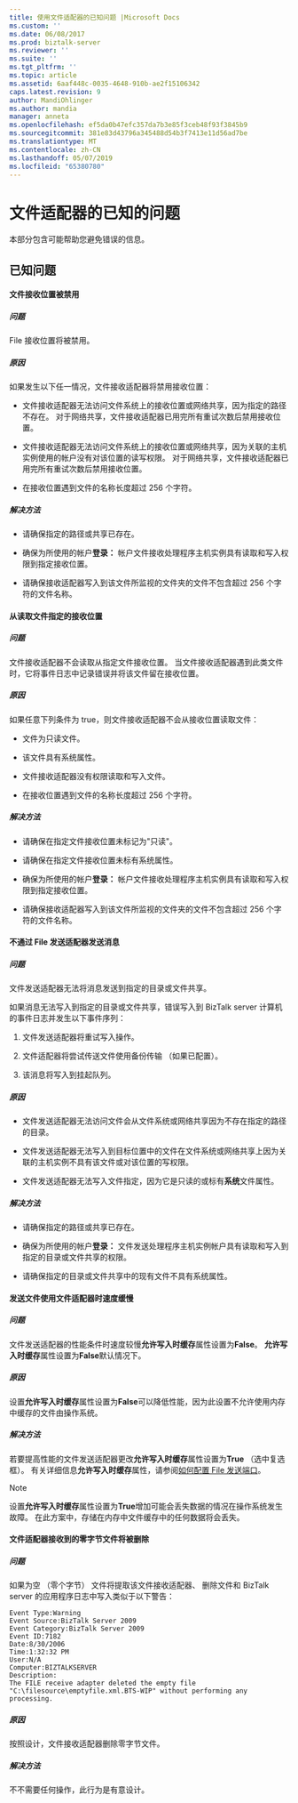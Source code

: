 ```yaml
---
title: 使用文件适配器的已知问题 |Microsoft Docs
ms.custom: ''
ms.date: 06/08/2017
ms.prod: biztalk-server
ms.reviewer: ''
ms.suite: ''
ms.tgt_pltfrm: ''
ms.topic: article
ms.assetid: 6aaf448c-0035-4648-910b-ae2f15106342
caps.latest.revision: 9
author: MandiOhlinger
ms.author: mandia
manager: anneta
ms.openlocfilehash: ef5da0b47efc357da7b3e85f3ceb48f93f3845b9
ms.sourcegitcommit: 381e83d43796a345488d54b3f7413e11d56ad7be
ms.translationtype: MT
ms.contentlocale: zh-CN
ms.lasthandoff: 05/07/2019
ms.locfileid: "65380780"
---
```

# <a name="known-issues-with-the-file-adapter"></a>文件适配器的已知的问题
本部分包含可能帮助您避免错误的信息。  
  
## <a name="known-issues"></a>已知问题  
  
#### <a name="a-file-receive-location-is-disabled"></a>文件接收位置被禁用  
  
##### <a name="problem"></a>问题  
 File 接收位置将被禁用。  
  
##### <a name="cause"></a>原因  
 如果发生以下任一情况，文件接收适配器将禁用接收位置：  
  
-   文件接收适配器无法访问文件系统上的接收位置或网络共享，因为指定的路径不存在。 对于网络共享，文件接收适配器已用完所有重试次数后禁用接收位置。  
  
-   文件接收适配器无法访问文件系统上的接收位置或网络共享，因为关联的主机实例使用的帐户没有对该位置的读写权限。 对于网络共享，文件接收适配器已用完所有重试次数后禁用接收位置。  
  
-   在接收位置遇到文件的名称长度超过 256 个字符。  
  
##### <a name="resolution"></a>解决方法  
  
-   请确保指定的路径或共享已存在。  
  
-   确保为所使用的帐户**登录：** 帐户文件接收处理程序主机实例具有读取和写入权限到指定接收位置。  
  
-   请确保接收适配器写入到该文件所监视的文件夹的文件不包含超过 256 个字符的文件名称。  
  
#### <a name="files-are-not-being-read-from-the-specified-receive-location"></a>从读取文件指定的接收位置  
  
##### <a name="problem"></a>问题  
 文件接收适配器不会读取从指定文件接收位置。 当文件接收适配器遇到此类文件时，它将事件日志中记录错误并将该文件留在接收位置。  
  
##### <a name="cause"></a>原因  
 如果任意下列条件为 true，则文件接收适配器不会从接收位置读取文件：  
  
-   文件为只读文件。  
  
-   该文件具有系统属性。  
  
-   文件接收适配器没有权限读取和写入文件。  
  
-   在接收位置遇到文件的名称长度超过 256 个字符。  
  
##### <a name="resolution"></a>解决方法  
  
-   请确保在指定文件接收位置未标记为"只读"。  
  
-   请确保在指定文件接收位置未标有系统属性。  
  
-   确保为所使用的帐户**登录：** 帐户文件接收处理程序主机实例具有读取和写入权限到指定接收位置。  
  
-   请确保接收适配器写入到该文件所监视的文件夹的文件不包含超过 256 个字符的文件名称。  
  
#### <a name="messages-are-not-being-sent-by-the-file-send-adapter"></a>不通过 File 发送适配器发送消息  
  
##### <a name="problem"></a>问题  
 文件发送适配器无法将消息发送到指定的目录或文件共享。  
  
 如果消息无法写入到指定的目录或文件共享，错误写入到 BizTalk server 计算机的事件日志并发生以下事件序列：  
  
1.  文件发送适配器将重试写入操作。  
  
2.  文件适配器将尝试传送文件使用备份传输 （如果已配置）。  
  
3.  该消息将写入到挂起队列。  
  
##### <a name="cause"></a>原因  
  
-   文件发送适配器无法访问文件会从文件系统或网络共享因为不存在指定的路径的目录。  
  
-   文件发送适配器无法写入到目标位置中的文件在文件系统或网络共享上因为关联的主机实例不具有该文件或对该位置的写权限。  
  
-   文件发送适配器无法写入文件指定，因为它是只读的或标有**系统**文件属性。  
  
##### <a name="resolution"></a>解决方法  
  
-   请确保指定的路径或共享已存在。  
  
-   确保为所使用的帐户**登录：** 文件发送处理程序主机实例帐户具有读取和写入到指定的目录或文件共享的权限。  
  
-   请确保指定的目录或文件共享中的现有文件不具有系统属性。  
  
#### <a name="sending-a-file-using-the-file-adapter-is-very-slow"></a>发送文件使用文件适配器时速度缓慢  
  
##### <a name="problem"></a>问题  
 文件发送适配器的性能条件时速度较慢**允许写入时缓存**属性设置为**False**。 **允许写入时缓存**属性设置为**False**默认情况下。  
  
##### <a name="cause"></a>原因  
 设置**允许写入时缓存**属性设置为**False**可以降低性能，因为此设置不允许使用内存中缓存的文件由操作系统。  
  
##### <a name="resolution"></a>解决方法  
 若要提高性能的文件发送适配器更改**允许写入时缓存**属性设置为**True** （选中复选框）。 有关详细信息**允许写入时缓存**属性，请参阅[如何配置 File 发送端口](http://msdn.microsoft.com/library/d801c5b7-da0a-4228-af0c-c2d450c251a9)。  
  
> [!NOTE]
>  设置**允许写入时缓存**属性设置为**True**增加可能会丢失数据的情况在操作系统发生故障。 在此方案中，存储在内存中文件缓存中的任何数据将会丢失。  
  
#### <a name="zero-byte-files-received-by-the-file-adapter-are-deleted"></a>文件适配器接收到的零字节文件将被删除  
  
##### <a name="problem"></a>问题  
 如果为空 （零个字节） 文件将提取该文件接收适配器、 删除文件和 BizTalk server 的应用程序日志中写入类似于以下警告：  
  
```  
Event Type:Warning  
Event Source:BizTalk Server 2009  
Event Category:BizTalk Server 2009   
Event ID:7182  
Date:8/30/2006  
Time:1:32:32 PM  
User:N/A  
Computer:BIZTALKSERVER  
Description:  
The FILE receive adapter deleted the empty file "C:\filesource\emptyfile.xml.BTS-WIP" without performing any processing.  
```  
  
##### <a name="cause"></a>原因  
 按照设计，文件接收适配器删除零字节文件。  
  
##### <a name="resolution"></a>解决方法  
 不不需要任何操作，此行为是有意设计。